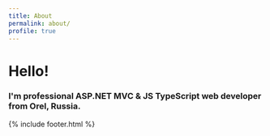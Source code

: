 ```yaml
---
title: About
permalink: about/
profile: true
---
```


# Hello!  


### I'm professional ASP.NET MVC & JS TypeScript web developer from Orel, Russia.

{% include footer.html %}
